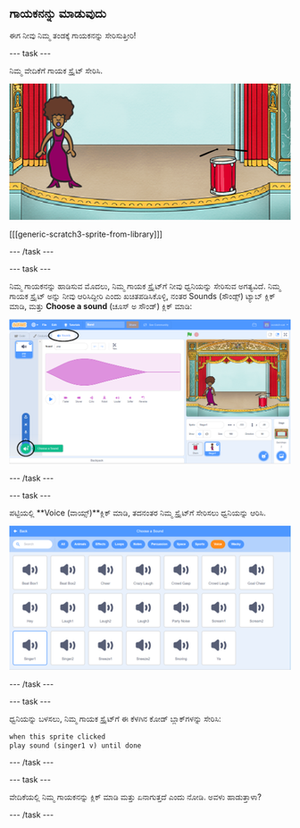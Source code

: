 ## ಗಾಯಕನನ್ನು ಮಾಡುವುದು

ಈಗ ನೀವು ನಿಮ್ಮ ತಂಡಕ್ಕೆ ಗಾಯಕನನ್ನು ಸೇರಿಸುತ್ತೀರಿ!

--- task ---

ನಿಮ್ಮ ವೇದಿಕೆಗೆ ಗಾಯಕ ಸ್ಪ್ರೈಟ್ ಸೇರಿಸಿ.

![ಸ್ಕ್ರೀನ್‍ಶಾಟ್](images/band-singer-mic.png)

[[[generic-scratch3-sprite-from-library]]]

--- /task ---

--- task ---

ನಿಮ್ಮ ಗಾಯಕನನ್ನು ಹಾಡಿಸುವ ಮೊದಲು, ನಿಮ್ಮ ಗಾಯಕ ಸ್ಪ್ರೈಟ್‌ಗೆ ನೀವು ಧ್ವನಿಯನ್ನು ಸೇರಿಸುವ ಅಗತ್ಯವಿದೆ. ನಿಮ್ಮ ಗಾಯಕ ಸ್ಪ್ರೈಟ್ ಅನ್ನು ನೀವು ಆರಿಸಿದ್ದೀರಿ ಎಂದು ಖಚಿತಪಡಿಸಿಕೊಳ್ಳಿ, ನಂತರ Sounds (ಸೌಂಡ್ಸ್) ಟ್ಯಾಬ್ ಕ್ಲಿಕ್ ಮಾಡಿ, ಮತ್ತು **Choose a sound** (ಚೂಸ್ ಅ ಸೌಂಡ್) ಕ್ಲಿಕ್ ಮಾಡಿ:

![ಸ್ಕ್ರೀನ್‍ಶಾಟ್](images/band-import-sound-annotated.png)

--- /task ---

--- task ---

ಪಟ್ಟಿಯಲ್ಲಿ **Voice (ವಾಯ್ಸ್)**ಕ್ಲಿಕ್ ಮಾಡಿ, ತದನಂತರ ನಿಮ್ಮ ಸ್ಪ್ರೈಟ್‌ಗೆ ಸೇರಿಸಲು ಧ್ವನಿಯನ್ನು ಆರಿಸಿ.

![ಸ್ಕ್ರೀನ್‍ಶಾಟ್](images/band-choose-sound.png)

--- /task ---

--- task ---

ಧ್ವನಿಯನ್ನು ಬಳಸಲು, ನಿಮ್ಮ ಗಾಯಕ ಸ್ಪ್ರೈಟ್‌ಗೆ ಈ ಕೆಳಗಿನ ಕೋಡ್ ಬ್ಲಾಕ್‌ಗಳನ್ನು ಸೇರಿಸಿ:

```blocks3
when this sprite clicked
play sound (singer1 v) until done
```

--- /task ---

--- task ---

ವೇದಿಕೆಯಲ್ಲಿ ನಿಮ್ಮ ಗಾಯಕನನ್ನು ಕ್ಲಿಕ್ ಮಾಡಿ ಮತ್ತು ಏನಾಗುತ್ತದೆ ಎಂದು ನೋಡಿ. ಅವಳು ಹಾಡುತ್ತಾಳಾ?

--- /task ---